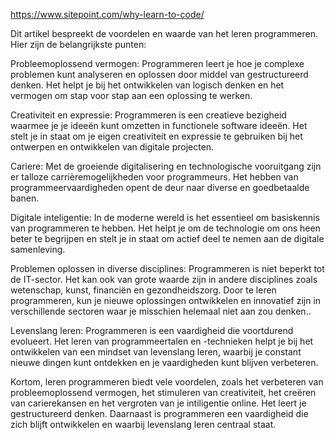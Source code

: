 https://www.sitepoint.com/why-learn-to-code/

Dit artikel bespreekt de voordelen en waarde van het leren programmeren. Hier zijn de belangrijkste punten:

Probleemoplossend vermogen: Programmeren leert je hoe je complexe problemen kunt analyseren en oplossen door middel van gestructureerd denken. Het helpt je bij het ontwikkelen van logisch denken en het vermogen om stap voor stap aan een oplossing te werken.

Creativiteit en expressie: Programmeren is een creatieve bezigheid waarmee je je ideeën kunt omzetten in functionele software ideeën. Het stelt je in staat om je eigen creativiteit en expressie te gebruiken bij het ontwerpen en ontwikkelen van digitale projecten.

Cariere: Met de groeiende digitalisering en technologische vooruitgang zijn er talloze carrièremogelijkheden voor programmeurs. Het hebben van programmeervaardigheden opent de deur naar diverse en goedbetaalde banen.

Digitale inteligentie: In de moderne wereld is het essentieel om basiskennis van programmeren te hebben. Het helpt je om de technologie om ons heen beter te begrijpen en stelt je in staat om actief deel te nemen aan de digitale samenleving.

Problemen oplossen in diverse disciplines: Programmeren is niet beperkt tot de IT-sector. Het kan ook van grote waarde zijn in andere disciplines zoals wetenschap, kunst, financiën en gezondheidszorg. Door te leren programmeren, kun je nieuwe oplossingen ontwikkelen en innovatief zijn in verschillende sectoren waar je misschien helemaal niet aan zou denken..

Levenslang leren: Programmeren is een vaardigheid die voortdurend evolueert. Het leren van programmeertalen en -technieken helpt je bij het ontwikkelen van een mindset van levenslang leren, waarbij je constant nieuwe dingen kunt ontdekken en je vaardigheden kunt blijven verbeteren.

Kortom, leren programmeren biedt vele voordelen, zoals het verbeteren van probleemoplossend vermogen, het stimuleren van creativiteit, het creëren van carierekansen en het vergroten van je intiligentie online. Het leert je gestructureerd denken. Daarnaast is programmeren een vaardigheid die zich blijft ontwikkelen en waarbij levenslang leren centraal staat.